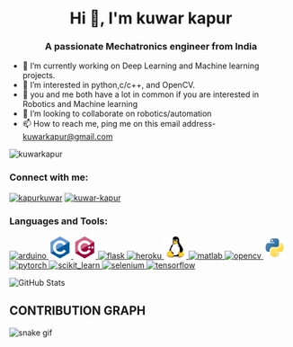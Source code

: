                                                 
<h1 align="center">Hi 👋, I'm kuwar kapur</h1>
<h3 align="center">A passionate Mechatronics engineer from India</h3>


- 🔭 I’m currently working on Deep Learning and Machine learning projects.                                                       
- 👀 I’m interested in python,c/c++, and OpenCV.
- 🌱 you and me both have a lot in common if you are interested in Robotics and Machine learning                                                 
- 👯 I’m looking to collaborate on robotics/automation
- 📫 How to reach me, ping me on this email address- kuwarkapur@gmail.com  



<p align="left"> <img src="https://komarev.com/ghpvc/?username=kuwarkapur&label=Profile%20views&color=0e75b6&style=flat" alt="kuwarkapur" /> </p>



<h3 align="left">Connect with me:</h3>
<p align="left">
<a href="https://twitter.com/kapurkuwar" target="blank"><img align="center" src="https://raw.githubusercontent.com/rahuldkjain/github-profile-readme-generator/master/src/images/icons/Social/twitter.svg" alt="kapurkuwar" height="30" width="40" /></a>
<a href="https://www.linkedin.com/in/kuwar-kapur-936aa0183/" target="blank"><img align="center" src="https://raw.githubusercontent.com/rahuldkjain/github-profile-readme-generator/master/src/images/icons/Social/linked-in-alt.svg" alt="kuwar-kapur" height="30" width="40" /></a>
</p>

<h3 align="left">Languages and Tools:</h3>
<p align="left"> <a href="https://www.arduino.cc/" target="_blank"> <img src="https://cdn.worldvectorlogo.com/logos/arduino-1.svg" alt="arduino" width="40" height="40"/> </a> <a href="https://www.cprogramming.com/" target="_blank"> <img src="https://raw.githubusercontent.com/devicons/devicon/master/icons/c/c-original.svg" alt="c" width="40" height="40"/> </a> <a href="https://www.w3schools.com/cpp/" target="_blank"> <img src="https://raw.githubusercontent.com/devicons/devicon/master/icons/cplusplus/cplusplus-original.svg" alt="cplusplus" width="40" height="40"/> </a> <a href="https://flask.palletsprojects.com/" target="_blank"> <img src="https://www.vectorlogo.zone/logos/pocoo_flask/pocoo_flask-icon.svg" alt="flask" width="40" height="40"/> </a> <a href="https://heroku.com" target="_blank"> <img src="https://www.vectorlogo.zone/logos/heroku/heroku-icon.svg" alt="heroku" width="40" height="40"/> </a> <a href="https://www.linux.org/" target="_blank"> <img src="https://raw.githubusercontent.com/devicons/devicon/master/icons/linux/linux-original.svg" alt="linux" width="40" height="40"/> </a> <a href="https://www.mathworks.com/" target="_blank"> <img src="https://upload.wikimedia.org/wikipedia/commons/2/21/Matlab_Logo.png" alt="matlab" width="40" height="40"/> </a> <a href="https://opencv.org/" target="_blank"> <img src="https://www.vectorlogo.zone/logos/opencv/opencv-icon.svg" alt="opencv" width="40" height="40"/> </a> <a href="https://www.python.org" target="_blank"> <img src="https://raw.githubusercontent.com/devicons/devicon/master/icons/python/python-original.svg" alt="python" width="40" height="40"/> </a> <a href="https://pytorch.org/" target="_blank"> <img src="https://www.vectorlogo.zone/logos/pytorch/pytorch-icon.svg" alt="pytorch" width="40" height="40"/> </a> <a href="https://scikit-learn.org/" target="_blank"> <img src="https://upload.wikimedia.org/wikipedia/commons/0/05/Scikit_learn_logo_small.svg" alt="scikit_learn" width="40" height="40"/> </a> <a href="https://www.selenium.dev" target="_blank"> <img src="https://raw.githubusercontent.com/detain/svg-logos/780f25886640cef088af994181646db2f6b1a3f8/svg/selenium-logo.svg" alt="selenium" width="40" height="40"/> </a> <a href="https://www.tensorflow.org" target="_blank"> <img src="https://www.vectorlogo.zone/logos/tensorflow/tensorflow-icon.svg" alt="tensorflow" width="40" height="40"/> </a> </p>



![GitHub Stats](https://github-readme-stats.vercel.app/api?username=kuwarkapur&theme=radical)



## CONTRIBUTION GRAPH
![snake gif](https://github.com/kuwarkapur/kuwarkapur/blob/output/github-contribution-grid-snake.gif)






<!---
kuwarkapur/kuwarkapur is a ✨ special ✨ repository because its `README.md` (this file) appears on your GitHub profile.
You can click the Preview link to take a look at your changes.
--->
